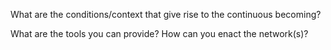 What are the conditions/context that give rise to the continuous becoming? 

What are the tools you can provide? How can you enact the network(s)?